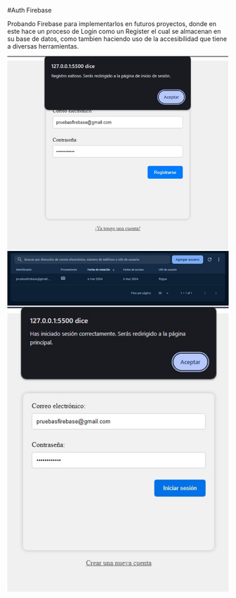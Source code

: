 #Auth Firebase

Probando Firebase para implementarlos en futuros proyectos, donde en este hace un proceso de Login como un Register el cual se almacenan en su base de datos, como tambien haciendo uso de la accesibilidad que tiene a diversas herramientas.

<img src="./img/register.jpg">
<img src="./img/register1.jpg">
<img src="./img/login.jpg">

